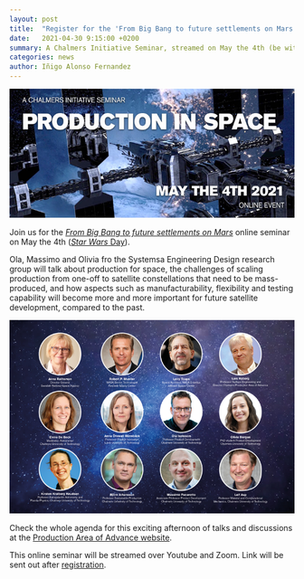 ```yaml
---
layout: post
title:  "Register for the 'From Big Bang to future settlements on Mars' seminar"
date:   2021-04-30 9:15:00 +0200
summary: A Chalmers Initiative Seminar, streamed on May the 4th (be with you).
categories: news
author: Iñigo Alonso Fernandez
---
```


![A Chalmers Initiative Seminar - Production in Space - May the 4th 2021 - Online event](/assets/750x340_ENG-lighter-Chalmers-production-in-space_May-the-4th.jpg)

Join us for the [_From Big Bang to future settlements on Mars_](https://www.chalmers.se/en/areas-of-advance/production/events/Initiative%20seminar%202021%20Production%20in%20Space/Pages/default.aspx) online seminar on May the 4th ([_Star Wars_ Day](https://en.wikipedia.org/wiki/Star_Wars_Day)).

Ola, Massimo and Olivia fro the Systemsa Engineering Design research group will talk about production for space, the challenges of scaling production from one-off to satellite constellations that need to be mass-produced, and how aspects such as manufacturability, flexibility and testing capability will become more and more important for future satellite development, compared to the past.​

![Confirmed speakers pictures](/assets/750x508-Confirmed-speakers-rymdseminariet.png)

Check the whole agenda for this exciting afternoon of talks and discussions at the [Production Area of Advance website](https://www.chalmers.se/en/areas-of-advance/production/events/Initiative%20seminar%202021%20Production%20in%20Space/Pages/default.aspx).

This online seminar will be streamed over Youtube and Zoom. Link will be sent out after [registration](https://ui.ungpd.com/Surveys/a8d789a1-f600-46f6-8f2a-779ebb5963e5).